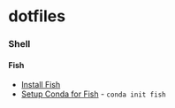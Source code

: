 # dotfiles

### Shell

#### Fish

* [Install Fish](https://fishshell.com/)
* [Setup Conda for Fish](https://docs.conda.io/projects/conda/en/latest/user-guide/install/linux.html#using-with-fish-shell) - `conda init fish`